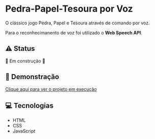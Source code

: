 # Pedra-Papel-Tesoura por Voz

O clássico jogo Pedra, Papel e Tesoura através de comando por voz.

Para o reconhecimanento de voz foi utilizado o **Web Speech API**.

## :warning: Status
:construction: Em construção :construction:

## :rocket: Demonstração
<a href="https://douglasleal.github.io/pedra-papel-tesoura-voz/">Clique aqui para ver o projeto em execução</a>

## :computer: Tecnologias
* HTML
* CSS
* JavaScript
